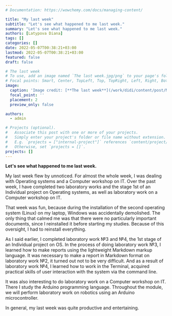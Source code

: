 ```yaml
---
# Documentation: https://wowchemy.com/docs/managing-content/

title: "My last week"
subtitle: "Let's see what happened to me last week."
summary: "Let's see what happened to me last week."
authors: [Latypova Diana]
tags: []
categories: []
date: 2022-05-07T00:38:21+03:00
lastmod: 2022-05-07T00:38:21+03:00
featured: false
draft: false

# The last week
# To use, add an image named `The last week.jpg/png` to your page's folder.
# Focal points: Smart, Center, TopLeft, Top, TopRight, Left, Right, BottomLeft, Bottom, BottomRight.
image:
  caption: 'Image credit: [**The last week**](/work/didi/content/post/My_last_week/last.jpg)'
  focal_point: ''
  placement: 2
  preview_only: false

authors:
  - admin

# Projects (optional).
#   Associate this post with one or more of your projects.
#   Simply enter your project's folder or file name without extension.
#   E.g. `projects = ["internal-project"]` references `content/project/deep-learning/index.md`.
#   Otherwise, set `projects = []`.
projects: []
---
```


**Let's see what happened to me last week.**

My last week flew by unnoticed. For almost the whole week, I was dealing with Operating systems and a Computer workshop on IT. Over the past week, I have completed two laboratory works and the stage 1st of an Individual project on Operating systems, as well as laboratory work on a Computer workshop on IT.

That week was fun, because during the installation of the second operating system (Linux) on my laptop, Windows was accidentally demolished. The only thing that calmed me was that there were no particularly important documents, since I reinstalled it before starting my studies. Because of this oversight, I had to reinstall everything.

As I said earlier, I completed laboratory work №3 and №4, the 1st stage of an Individual project on OS. In the process of doing laboratory work №3, I learned how to make reports using the lightweight Markdown markup language. It was necessary to make a report in Markdown format on laboratory work №2, it turned out not to be very difficult. And as a result of laboratory work №4, I learned how to work in the Terminal, acquired practical skills of user interaction with the system via the command line.

It was also interesting to do laboratory work on a Computer workshop on IT. There I study the Arduino programming language. Throughout the module, we will perform laboratory work on robotics using an Arduino microcontroller.

In general, my last week was quite productive and entertaining.